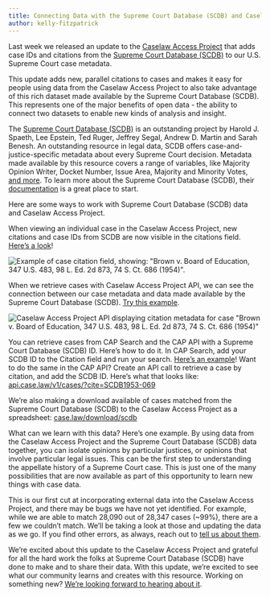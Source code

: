 ```yaml
---
title: Connecting Data with the Supreme Court Database (SCDB) and Caselaw Access Project
author: kelly-fitzpatrick
---
```

Last week we released an update to the [Caselaw Access Project](https://case.law/) that adds case IDs and citations from the [Supreme Court Database (SCDB)](http://scdb.wustl.edu/index.php) to our U.S. Supreme Court case metadata. 

This update adds new, parallel citations to cases and makes it easy for people using data from the Caselaw Access Project to also take advantage of this rich dataset made available by the Supreme Court Database (SCDB). This represents one of the major benefits of open data - the ability to connect two datasets to enable new kinds of analysis and insight. 

The [Supreme Court Database (SCDB)](http://scdb.wustl.edu/index.php) is an outstanding project by Harold J. Spaeth, Lee Epstein, Ted Ruger, Jeffrey Segal, Andrew D. Martin and Sarah Benesh. An outstanding resource in legal data, SCDB offers case-and-justice-specific metadata about every Supreme Court decision. Metadata made available by this resource covers a range of variables, like Majority Opinion Writer, Docket Number, Issue Area, Majority and Minority Votes, [and more](http://scdb.wustl.edu/documentation.php). To learn more about the Supreme Court Database (SCDB), their [documentation](http://scdb.wustl.edu/documentation.php) is a great place to start.

Here are some ways to work with Supreme Court Database (SCDB) data and Caselaw Access Project.

When viewing an individual case in the Caselaw Access Project, new citations and case IDs from SCDB are now visible in the citations field. [Here’s a look](https://cite.case.law/us/347/483/)! 

![Example of case citation field, showing: "Brown v. Board of Education, 347 U.S. 483, 98 L. Ed. 2d 873, 74 S. Ct. 686 (1954)".](https://lil-blog-media.s3.amazonaws.com/scdb_citation.png)

When we retrieve cases with Caselaw Access Project API, we can see the connection between our case metadata and data made available by the Supreme Court Database (SCDB). [Try this example](https://api.case.law/v1/cases/11301409/). 

![Caselaw Access Project API displaying citation metadata for case "Brown v. Board of Education, 347 U.S. 483, 98 L. Ed. 2d 873, 74 S. Ct. 686 (1954)"](https://lil-blog-media.s3.amazonaws.com/api_scdb.png)

You can retrieve cases from CAP Search and the CAP API with a Supreme Court Database (SCDB) ID. Here’s how to do it. In CAP Search, add your SCDB ID to the Citation field and run your search. [Here’s an example](https://case.law/search/#/cases?page=1&cite=SCDB%201953-069)! Want to do the same in the CAP API? Create an API call to retrieve a case by citation, and add the SCDB ID. Here’s what that looks like: [api.case.law/v1/cases/?cite=SCDB1953-069](api.case.law/v1/cases/?cite=SCDB1953-069)

We’re also making a download available of cases matched from the Supreme Court Database (SCDB) to the Caselaw Access Project as a spreadsheet: [case.law/download/scdb](api.case.law/v1/cases/?cite=SCDB1953-069)

What can we learn with this data? Here’s one example. By using data from the Caselaw Access Project and the Supreme Court Database (SCDB) data together, you can isolate opinions by particular justices, or opinions that involve particular legal issues. This can be the first step to understanding the appellate history of a Supreme Court case. This is just one of the many possibilities that are now available as part of this opportunity to learn new things with case data. 

This is our first cut at incorporating external data into the Caselaw Access Project, and there may be bugs we have not yet identified. For example, while we are able to match 28,090 out of 28,347 cases (~99%), there are a few we couldn’t match. We’ll be taking a look at those and updating the data as we go. If you find other errors, as always, reach out to [tell us about them](https://github.com/harvard-lil/capstone).

We’re excited about this update to the Caselaw Access Project and grateful for all the hard work the folks at Supreme Court Database (SCDB) have done to make and to share their data. With this update, we’re excited to see what our community learns and creates with this resource. Working on something new? [We’re looking forward to hearing about it](https://case.law/contact/). 

